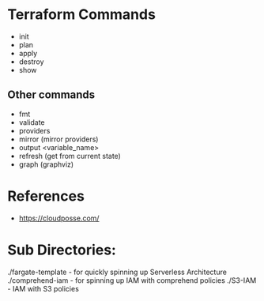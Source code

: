 # Terraform Commands
- init
- plan 
- apply
- destroy
- show

## Other commands
- fmt
- validate
- providers
- mirror (mirror providers)
- output <variable_name>
- refresh (get from current state)
- graph (graphviz)

# References
- https://cloudposse.com/

# Sub Directories:
 ./fargate-template - for quickly spinning up Serverless Architecture
 ./comprehend-iam - for spinning up IAM with comprehend policies
 ./S3-IAM - IAM with S3 policies